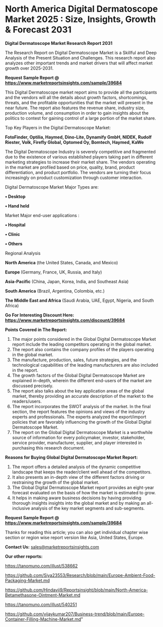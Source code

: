 # North America Digital Dermatoscope Market 2025 : Size, Insights, Growth & Forecast 2031

<strong>Digital Dermatoscope Market Research Report 2031</strong>

The Research Report on Digital Dermatoscope Market is a Skillful and Deep Analysis of the Present Situation and Challenges. This research report also analyzes other important trends and market drivers that will affect market growth over 2025-2031.

<strong>Request Sample Report @ <a href=https://www.marketreportsinsights.com/sample/39684>https://www.marketreportsinsights.com/sample/39684</a></strong>

This Digital Dermatoscope market report aims to provide all the participants and the vendors will all the details about growth factors, shortcomings, threats, and the profitable opportunities that the market will present in the near future. The report also features the revenue share, industry size, production volume, and consumption in order to gain insights about the politics to contest for gaining control of a large portion of the market share.

Top Key Players in the Digital Dermatoscope Market:

<strong>FotoFinder, Optilia, Haymed, Dino-Lite, Dynamify GmbH, NIDEK, Rudolf Riester, Volk, Firefly Global, Optomed Oy, Bomtech, Haymed, KaWe</strong>

The Digital Dermatoscope Industry is severely competitive and fragmented due to the existence of various established players taking part in different marketing strategies to increase their market share. The vendors operating in the market are profiled based on price, quality, brand, product differentiation, and product portfolio. The vendors are turning their focus increasingly on product customization through customer interaction.

Digital Dermatoscope Market Major Types are:

<strong>•  Desktop

•  Hand held</strong>

Market Major end-user applications :

<strong>•  Hospital

•  Clinic

•  Others</strong>

Regional Analysis

</u><strong><b>North America</b></strong> (the United States, Canada, and Mexico)

<strong><b>Europe </b></strong>(Germany, France, UK, Russia, and Italy)

<strong><b>Asia-Pacific</b></strong> (China, Japan, Korea, India, and Southeast Asia)

<strong><b>South America</b></strong> (Brazil, Argentina, Colombia, etc.)

<strong><b>The Middle East and Africa</b></strong> (Saudi Arabia, UAE, Egypt, Nigeria, and South Africa)

<strong>Go For Interesting Discount Here: <a href=https://www.marketreportsinsights.com/discount/39684>https://www.marketreportsinsights.com/discount/39684</a></strong>

<strong>Points Covered in The Report:</strong>
<ol>
  <li>The major points considered in the Global Digital Dermatoscope Market report include the leading competitors operating in the global market.</li>
  <li>The report also contains the company profiles of the players operating in the global market.</li>
  <li>The manufacture, production, sales, future strategies, and the technological capabilities of the leading manufacturers are also included in the report.</li>
  <li>The growth factors of the Global Digital Dermatoscope Market are explained in-depth, wherein the different end-users of the market are discussed precisely.</li>
  <li>The report also talks about the key application areas of the global market, thereby providing an accurate description of the market to the readers/users.</li>
  <li>The report incorporates the SWOT analysis of the market. In the final section, the report features the opinions and views of the industry experts and professionals. The experts analyzed the export/import policies that are favorably influencing the growth of the Global Digital Dermatoscope Market.</li>
  <li>The report on the Global Digital Dermatoscope Market is a worthwhile source of information for every policymaker, investor, stakeholder, service provider, manufacturer, supplier, and player interested in purchasing this research document.</li>
</ol>
<strong>Reasons for Buying Global Digital Dermatoscope Market Report:</strong>

<ol>
  <li>The report offers a detailed analysis of the dynamic competitive landscape that keeps the reader/client well ahead of the competitors.</li>
  <li>It also presents an in-depth view of the different factors driving or restraining the growth of the global market.</li>
  <li>The Global Digital Dermatoscope Market report provides an eight-year forecast evaluated on the basis of how the market is estimated to grow.</li>
  <li>It helps in making aware business decisions by having providing thorough insights insights into the global market and by making an all-inclusive analysis of the key market segments and sub-segments.</li>
</ol>
<strong>Request Sample Report @ <a href=https://www.marketreportsinsights.com/sample/39684>https://www.marketreportsinsights.com/sample/39684</a></strong>


Thanks for reading this article; you can also get individual chapter wise section or region wise report version like Asia, United States, Europe.

<strong>Contact Us:</strong>
sales@marketreportsinsights.com

<strong>Our other reports:</strong>

<a href=https://tanomuno.com/illust/538662>https://tanomuno.com/illust/538662</a>

<a href=https://github.com/Siya23553/Research/blob/main/Europe-Ambient-Food-Packaging-Market.md>https://github.com/Siya23553/Research/blob/main/Europe-Ambient-Food-Packaging-Market.md</a>

<a href=https://github.com/Hindavii9/Reportsinsight/blob/main/North-America-Betamethasone-Ointment-Market.md>https://github.com/Hindavii9/Reportsinsight/blob/main/North-America-Betamethasone-Ointment-Market.md</a>

<a href=https://tanomuno.com/illust/540251>https://tanomuno.com/illust/540251</a>

<a href=https://github.com/vijaykumar207/Business-trend/blob/main/Europe-Container-Filling-Machine-Market.md>https://github.com/vijaykumar207/Business-trend/blob/main/Europe-Container-Filling-Machine-Market.md</a>"
